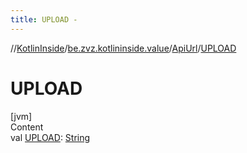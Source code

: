```yaml
---
title: UPLOAD -
---
```

//[KotlinInside](../../index.md)/[be.zvz.kotlininside.value](../index.md)/[ApiUrl](index.md)/[UPLOAD](-u-p-l-o-a-d.md)



# UPLOAD  
[jvm]  
Content  
val [UPLOAD](-u-p-l-o-a-d.md): [String](https://docs.oracle.com/javase/7/docs/api/java/lang/String.html)  



